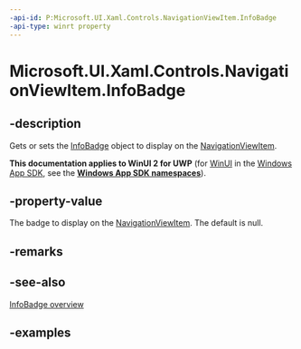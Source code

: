 ```yaml
---
-api-id: P:Microsoft.UI.Xaml.Controls.NavigationViewItem.InfoBadge
-api-type: winrt property
---
```


# Microsoft.UI.Xaml.Controls.NavigationViewItem.InfoBadge

<!--
public Microsoft.UI.Xaml.Controls.InfoBadge InfoBadge { get; set; }
-->

## -description

Gets or sets the [InfoBadge](infobadge.md) object to display on the [NavigationViewItem](navigationviewitem.md).

**This documentation applies to WinUI 2 for UWP** (for [WinUI](/windows/apps/winui/winui3/) in the [Windows App SDK](/windows/apps/windows-app-sdk/), see the **[Windows App SDK namespaces](/windows/windows-app-sdk/api/winrt/)**).

## -property-value

The badge to display on the [NavigationViewItem](navigationviewitem.md). The default is null.

## -remarks

## -see-also

[InfoBadge overview](/windows/apps/design/controls/info-badge)

## -examples
